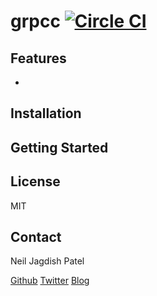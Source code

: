# grpcc [![Circle CI](https://circleci.com/gh/njpatel/grpcc.svg?style=svg)](https://circleci.com/gh/njpatel/grpcc)


## Features
 * 
 

## Installation
 
 
## Getting Started


## License

MIT
  

## Contact
Neil Jagdish Patel

[Github](https://github.com/njpatel) [Twitter](https://twitter.com/njpatel) [Blog](https://njp.io)
